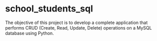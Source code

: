 # school_students_sql
The objective of this project is to develop a complete application that performs CRUD (Create, Read, Update, Delete) operations on a MySQL database using Python. 
